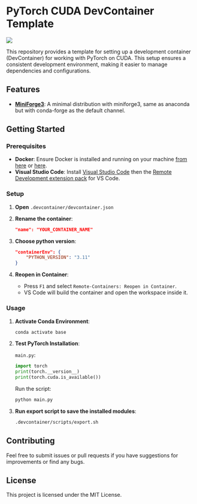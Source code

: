 # PyTorch CUDA DevContainer Template

<a href="https://github.com/mabryuk/miniCUDA/generate">
  <img src="https://img.shields.io/badge/use%20this-template-blue?logo=github">
</a>

This repository provides a template for setting up a development container (DevContainer) for working with PyTorch on CUDA. This setup ensures a consistent development environment, making it easier to manage dependencies and configurations.

## Features

- [**MiniForge3**](https://hub.docker.com/r/condaforge/miniforge3/tags): A minimal distribution with miniforge3, same as anaconda but with conda-forge as the default channel.

## Getting Started

### Prerequisites

- **Docker**: Ensure Docker is installed and running on your machine [from here](https://docs.docker.com/engine/install/) or [here](https://docs.docker.com/desktop/).
- **Visual Studio Code**: Install [Visual Studio Code](https://code.visualstudio.com/Download) then the [Remote Development extension pack](https://marketplace.visualstudio.com/items?itemName=ms-vscode-remote.vscode-remote-extensionpack) for VS Code.

### Setup

1. **Open** `.devcontainer/devcontainer.json`

2. **Rename the container**:
    ```json
    "name": "YOUR_CONTAINER_NAME"
    ```

3. **Choose python version**:
    ```json
    "containerEnv": { 
		"PYTHON_VERSION": "3.11"
	}
    ```

4. **Reopen in Container**:
    - Press `F1` and select `Remote-Containers: Reopen in Container`.
    - VS Code will build the container and open the workspace inside it.

### Usage

1. **Activate Conda Environment**:
    ```bash
    conda activate base
    ```
2. **Test PyTorch Installation**:

    `main.py`:
    ```python
    import torch
    print(torch.__version__)
    print(torch.cuda.is_available())
    ```
    Run the script:
    ```bash
    python main.py
    ```
3. **Run export script to save the installed modules**:
    
    ```bash
    .devcontainer/scripts/export.sh
    ```

## Contributing

Feel free to submit issues or pull requests if you have suggestions for improvements or find any bugs.

## License

This project is licensed under the MIT License.